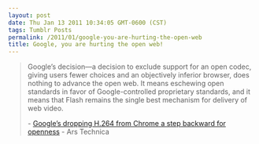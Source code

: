 ```yaml
---
layout: post
date: Thu Jan 13 2011 10:34:05 GMT-0600 (CST)
tags: Tumblr Posts
permalink: /2011/01/google-you-are-hurting-the-open-web
title: Google, you are hurting the open web!
---
```


> Google’s decision—a decision to exclude support for an open codec, giving users fewer choices and an objectively inferior browser, does nothing to advance the open web. It means eschewing open standards in favor of Google-controlled proprietary standards, and it means that Flash remains the single best mechanism for delivery of web video.
> 
> - [Google’s dropping H.264 from Chrome a step backward for openness](http://arstechnica.com/web/news/2011/01/googles-dropping-h264-from-chrome-a-step-backward-for-openness.ars/3) - Ars Technica
